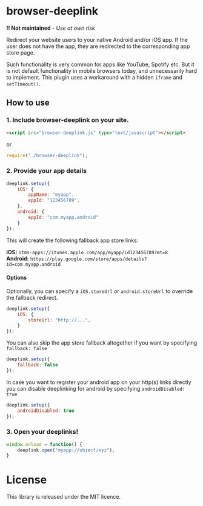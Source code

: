 browser-deeplink
================

**‼️  Not maintained** - *Use at own risk*   

Redirect your website users to your native Android and/or iOS app. If the user does not have the app, they are redirected to the corresponding app store page. 

Such functionality is very common for apps like YouTube, Spotify etc. But it is not default functionality in mobile browsers today, and unnecessarily hard to implement. This plugin uses a workaround with a hidden `iframe` and `setTimeout()`.

How to use
-

### 1. Include browser-deeplink on your site.

```html
<script src="browser-deeplink.js" type="text/javascript"></script>
```

or

```js
require("./browser-deeplink");
```

### 2. Provide your app details
```js
deeplink.setup({
    iOS: {
        appName: "myapp",
        appId: "123456789",
    },
    android: {
        appId: "com.myapp.android"
    }
});
```

This will create the following fallback app store links:

**iOS:** `itms-apps://itunes.apple.com/app/myapp/id123456789?mt=8`    
**Android:** `https://play.google.com/store/apps/details?id=com.myapp.android`

#### Options

Optionally, you can specify a `iOS.storeUrl` or `android.storeUrl` to override the fallback redirect.
```js
deeplink.setup({
    iOS: {
        storeUrl: "http://...",
    }
});
```

You can also skip the app store fallback altogether if you want by specifying `fallback: false`
```js
deeplink.setup({
    fallback: false
});
```

In case you want to register your android app on your http(s) links directly you can disable deeplinking for android  by specifying `androidDisabled: true`
```js
deeplink.setup({
    androidDisabled: true
});
```

### 3. Open your deeplinks!
```js
window.onload = function() {
    deeplink.open("myapp://object/xyz");
}
```

# License
This library is released under the MIT licence.
